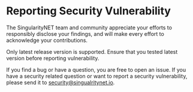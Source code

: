 # Reporting Security Vulnerability

The SingularityNET team and community appreciate your efforts to responsibly disclose your findings, and will make every effort to acknowledge your contributions.

Only latest release version is supported. Ensure that you tested latest version before reporting vulnerability.

If you find a bug or have a question, you are free to open an issue. If you have a security related question or want to report a security vulnerability, please send it to [security@singualritynet.io](mailto:security@singualritynet.io).

